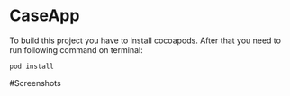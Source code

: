 # CaseApp

To build this project you have to install cocoapods. 
After that you need to run following command on terminal: 

~~~
pod install
~~~ 
 
 
#Screenshots
